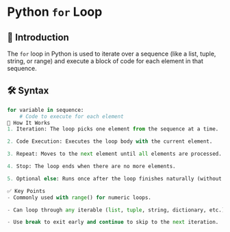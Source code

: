 # Python `for` Loop

## 📌 Introduction
The `for` loop in Python is used to iterate over a sequence (like a list, tuple, string, or range) and execute a block of code for each element in that sequence.

## 🛠 Syntax
```python
for variable in sequence:
    # Code to execute for each element
📖 How It Works
1. Iteration: The loop picks one element from the sequence at a time.

2. Code Execution: Executes the loop body with the current element.

3. Repeat: Moves to the next element until all elements are processed.

4. Stop: The loop ends when there are no more elements.

5. Optional else: Runs once after the loop finishes naturally (without break).

✅ Key Points
- Commonly used with range() for numeric loops.

- Can loop through any iterable (list, tuple, string, dictionary, etc.).

- Use break to exit early and continue to skip to the next iteration.